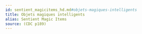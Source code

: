 ```yaml
---
id: sentient_magicitems_hd.md#objets-magiques-intelligents
title: Objets magiques intelligents
alias: Sentient Magic Items
source: (CDC p189)
---
```


